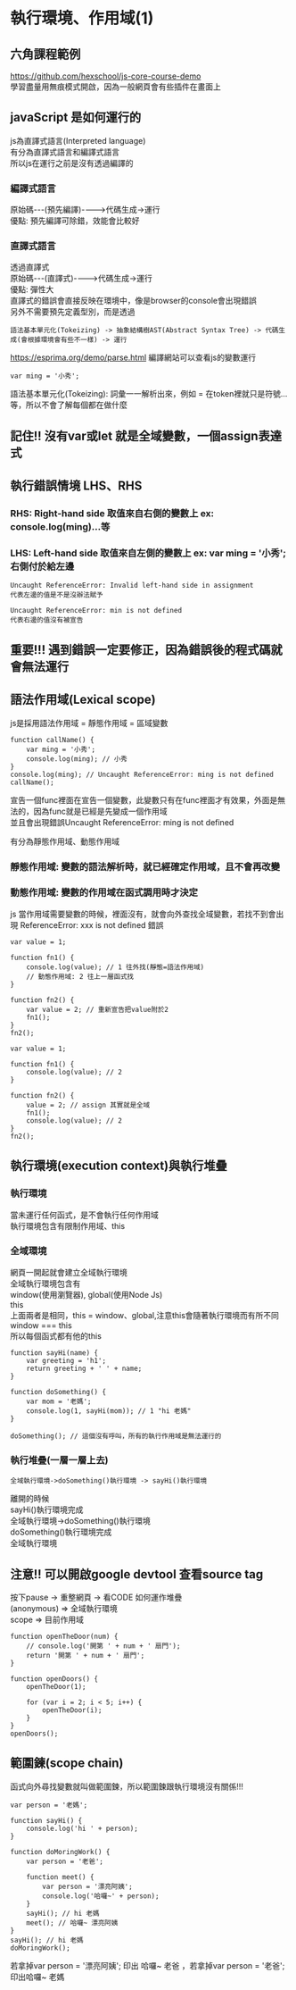 # 執行環境、作用域(1)
## 六角課程範例
https://github.com/hexschool/js-core-course-demo<br/>
學習盡量用無痕模式開啟，因為一般網頁會有些插件在畫面上<br/>

## javaScript 是如何運行的
js為直譯式語言(Interpreted language)<br/>
有分為直譯式語言和編譯式語言<br/>
所以js在運行之前是沒有透過編譯的<br/>

### 編譯式語言
原始碼---(預先編譯)---->代碼生成->運行<br/>
優點: 預先編譯可除錯，效能會比較好<br/>

### 直譯式語言
透過直譯式<br/>
原始碼---(直譯式)---->代碼生成->運行<br/>
優點: 彈性大<br/>
直譯式的錯誤會直接反映在環境中，像是browser的console會出現錯誤<br/>
另外不需要預先定義型別，而是透過<br/>
```
語法基本單元化(Tokeizing) -> 抽象結構樹AST(Abstract Syntax Tree) -> 代碼生成(會根據環境會有些不一樣) -> 運行
```
https://esprima.org/demo/parse.html 編譯網站可以查看js的變數運行<br/>
```
var ming = '小秀';
```
語法基本單元化(Tokeizing): 詞彙一一解析出來，例如 = 在token裡就只是符號...等，所以不會了解每個都在做什麼<br/>

## 記住!! 沒有var或let 就是全域變數，一個assign表達式

## 執行錯誤情境 LHS、RHS
### RHS: Right-hand side 取值來自右側的變數上 ex: console.log(ming)...等
### LHS: Left-hand side 取值來自左側的變數上 ex: var ming = '小秀'; 右側付於給左邊

```
Uncaught ReferenceError: Invalid left-hand side in assignment
代表左邊的值是不是沒辦法賦予

Uncaught ReferenceError: min is not defined
代表右邊的值沒有被宣告
```

## 重要!!!  遇到錯誤一定要修正，因為錯誤後的程式碼就會無法運行


## 語法作用域(Lexical scope)
js是採用語法作用域 = 靜態作用域 = 區域變數<br/>
```
function callName() {
    var ming = '小秀';
    console.log(ming); // 小秀
}
console.log(ming); // Uncaught ReferenceError: ming is not defined
callName();
```
宣告一個func裡面在宣告一個變數，此變數只有在func裡面才有效果，外面是無法的，因為func就是已經是先變成一個作用域<br/>
並且會出現錯誤Uncaught ReferenceError: ming is not defined<br/>

有分為靜態作用域、動態作用域<br/>
### 靜態作用域: 變數的語法解析時，就已經確定作用域，且不會再改變

### 動態作用域: 變數的作用域在函式調用時才決定

js 當作用域需要變數的時候，裡面沒有，就會向外查找全域變數，若找不到會出現 ReferenceError: xxx is not defined 錯誤<br/>

```
var value = 1;

function fn1() {
    console.log(value); // 1 往外找(靜態=語法作用域)
    // 動態作用域: 2 往上一層函式找
}

function fn2() {
    var value = 2; // 重新宣告把value附於2
    fn1();
}
fn2();
```
```
var value = 1;

function fn1() {
    console.log(value); // 2
}

function fn2() {
    value = 2; // assign 其實就是全域
    fn1();
    console.log(value); // 2
}
fn2();
```

## 執行環境(execution context)與執行堆疊
### 執行環境
當未運行任何函式，是不會執行任何作用域<br/>
執行環境包含有限制作用域、this<br/>

### 全域環境
網頁一開起就會建立全域執行環境<br/>
全域執行環境包含有<br/>
window(使用瀏覽器), global(使用Node Js)<br/>
this<br/>
上面兩者是相同，this = window、global,注意this會隨著執行環境而有所不同<br/>
window === this<br/>
所以每個函式都有他的this<br/>

```
function sayHi(name) {
    var greeting = 'h1';
    return greeting + ' ' + name;
}

function doSomething() {
    var mom = '老媽';
    console.log(1, sayHi(mom)); // 1 "hi 老媽"
}

doSomething(); // 這個沒有呼叫，所有的執行作用域是無法運行的
```

### 執行堆疊(一層一層上去)
```
全域執行環境->doSomething()執行環境 -> sayHi()執行環境
```

離開的時候<br/>
sayHi()執行環境完成<br/>
全域執行環境->doSomething()執行環境<br/>
doSomething()執行環境完成<br/>
全域執行環境<br/>

## 注意!! 可以開啟google devtool 查看source tag 
按下pause -> 重整網頁 -> 看CODE 如何運作堆疊<br/>
(anonymous) => 全域執行環境<br/>
scope => 目前作用域<br/>

```
function openTheDoor(num) {
    // console.log('開第 ' + num + ' 扇門');
    return '開第 ' + num + ' 扇門';
}

function openDoors() {
    openTheDoor(1);

    for (var i = 2; i < 5; i++) {
        openTheDoor(i);
    }
}
openDoors();
```

## 範圍鍊(scope chain)
函式向外尋找變數就叫做範圍鍊，所以範圍鍊跟執行環境沒有關係!!!

```
var person = '老媽';

function sayHi() {
    console.log('hi ' + person);
}

function doMoringWork() {
    var person = '老爸';

    function meet() {
        var person = '漂亮阿姨';
        console.log('哈囉~' + person);
    }
    sayHi(); // hi 老媽
    meet(); // 哈囉~ 漂亮阿姨
}
sayHi(); // hi 老媽
doMoringWork();
```

若拿掉var person = '漂亮阿姨'; 印出 哈囉~ 老爸 ，若拿掉var person = '老爸'; 印出哈囉~ 老媽

